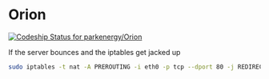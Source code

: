 # Orion
[ ![Codeship Status for parkenergy/Orion](https://app.codeship.com/projects/20ffebf0-bb31-0134-1980-1216d6335015/status?branch=master)](https://app.codeship.com/projects/195602)


If the server bounces and the iptables get jacked up

```bash
sudo iptables -t nat -A PREROUTING -i eth0 -p tcp --dport 80 -j REDIRECT --to-port 3000
```
